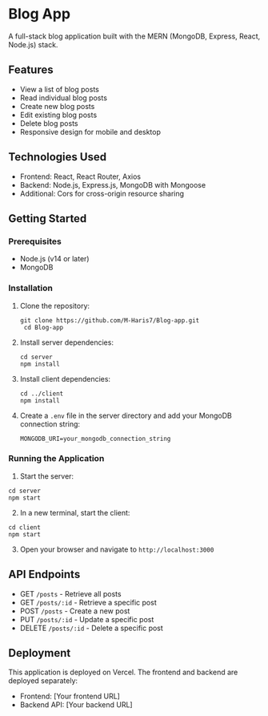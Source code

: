 # Blog App

A full-stack blog application built with the MERN (MongoDB, Express, React, Node.js) stack.

## Features

- View a list of blog posts
- Read individual blog posts
- Create new blog posts
- Edit existing blog posts
- Delete blog posts
- Responsive design for mobile and desktop

## Technologies Used

- Frontend: React, React Router, Axios
- Backend: Node.js, Express.js, MongoDB with Mongoose
- Additional: Cors for cross-origin resource sharing

## Getting Started

### Prerequisites

- Node.js (v14 or later)
- MongoDB

### Installation

1. Clone the repository:
   ```bash:
   git clone https://github.com/M-Haris7/Blog-app.git
    cd Blog-app
   ```
2. Install server dependencies:
   ```bash:
   cd server
   npm install
   ```
3. Install client dependencies:
   ```bash:
   cd ../client
   npm install
   ```
4. Create a `.env` file in the server directory and add your MongoDB connection string:
   ```bash:
   MONGODB_URI=your_mongodb_connection_string
   ```
### Running the Application

1. Start the server:
```bash:
cd server
npm start
```
2. In a new terminal, start the client:
```bash:
cd client
npm start
```
3. Open your browser and navigate to `http://localhost:3000`

## API Endpoints

- GET `/posts` - Retrieve all posts
- GET `/posts/:id` - Retrieve a specific post
- POST `/posts` - Create a new post
- PUT `/posts/:id` - Update a specific post
- DELETE `/posts/:id` - Delete a specific post

## Deployment

This application is deployed on Vercel. The frontend and backend are deployed separately:

- Frontend: [Your frontend URL]
- Backend API: [Your backend URL]


